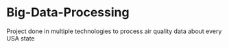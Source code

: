 # Big-Data-Processing
Project done in multiple technologies to process air quality data about every USA state
